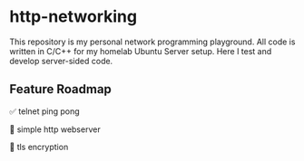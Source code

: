 # http-networking
This repository is my personal network programming playground. All code is written in C/C++ for my homelab Ubuntu Server setup. Here I test and develop server-sided code.
## Feature Roadmap
✅ telnet ping pong

🚧 simple http webserver

🚧 tls encryption
